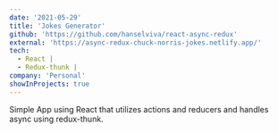 ```yaml
---
date: '2021-05-29'
title: 'Jokes Generator'
github: 'https://github.com/hanselviva/react-async-redux'
external: 'https://async-redux-chuck-norris-jokes.netlify.app/'
tech:
  - React |
  - Redux-thunk |
company: 'Personal'
showInProjects: true
---
```


Simple App using React that utilizes actions and reducers and handles async using redux-thunk.
